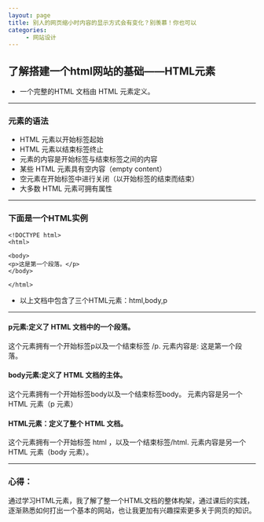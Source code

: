 ```yaml
---
layout: page
title: 别人的网页缩小时内容的显示方式会有变化？别羡慕！你也可以
categories:
     - 网站设计
---
```


## 了解搭建一个html网站的基础——HTML元素

* 一个完整的HTML 文档由 HTML 元素定义。

---

### 元素的语法
* HTML 元素以开始标签起始
* HTML 元素以结束标签终止
* 元素的内容是开始标签与结束标签之间的内容
* 某些 HTML 元素具有空内容（empty content）
* 空元素在开始标签中进行关闭（以开始标签的结束而结束）
* 大多数 HTML 元素可拥有属性

---

### 下面是一个HTML实例

```
<!DOCTYPE html>
<html>

<body>
<p>这是第一个段落。</p>
</body>

</html>
```

* 以上文档中包含了三个HTML元素：html,body,p

---

#### p元素:定义了 HTML 文档中的一个段落。
这个元素拥有一个开始标签p以及一个结束标签 /p.
元素内容是: 这是第一个段落。

#### body元素:定义了 HTML 文档的主体。
这个元素拥有一个开始标签body以及一个结束标签body。
元素内容是另一个 HTML 元素（p 元素）

#### HTML元素：定义了整个 HTML 文档。
这个元素拥有一个开始标签 html ，以及一个结束标签/html.
元素内容是另一个 HTML 元素（body 元素）。

---

### 心得：
通过学习HTML元素，我了解了整一个HTML文档的整体构架，通过课后的实践，逐渐熟悉如何打出一个基本的网站，也让我更加有兴趣探索更多关于网页的知识。